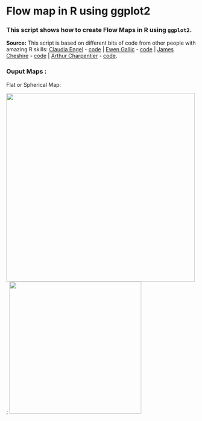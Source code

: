 # Flow map in R using ggplot2

### This script shows how to create Flow Maps in R using `ggplot2`. 


**Source:** This script is based on different bits of code from other people with amazing R skills: [Claudia Engel](https://twitter.com/ceng_l)          - [code](http://web.stanford.edu/~cengel/cgi-bin/anthrospace/great-circles-on-a-recentered-worldmap-in-ggplot) | [Ewen Gallic](https://twitter.com/3wen)            - [code](http://egallic.fr/maps-with-r/) |
[James Cheshire](https://twitter.com/spatialanalysis) - [code](http://spatialanalysis.co.uk/2012/06/mapping-worlds-biggest-airlines/) | [Arthur Charpentier](https://twitter.com/freakonometrics) - [code](http://freakonometrics.hypotheses.org/48184).


### Ouput Maps :
Flat or Spherical Map:

<img src="https://github.com/rafapereirabr/flow-map-in-r-ggplot/blob/master/output%20maps/Rplot08.png" width="500"> ; <img src="https://github.com/rafapereirabr/flow-map-in-r-ggplot/blob/master/output%20maps/Rplot09.png" width="350">


